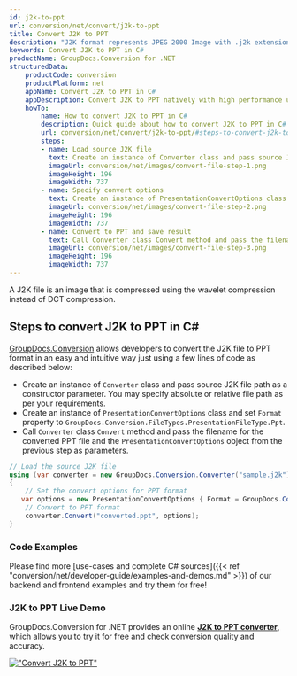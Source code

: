 ```yaml
---
id: j2k-to-ppt
url: conversion/net/convert/j2k-to-ppt
title: Convert J2K to PPT
description: "J2K format represents JPEG 2000 Image with .j2k extension. Learn how to convert J2K to PPT file programmatically in C# language using GroupDocs.Conversion for .NET library."
keywords: Convert J2K to PPT in C#
productName: GroupDocs.Conversion for .NET
structuredData:
    productCode: conversion
    productPlatform: net
    appName: Convert J2K to PPT in C#
    appDescription: Convert J2K to PPT natively with high performance using C# language and server side GroupDocs.Conversion for .NET APIs, without the use of any software like Microsoft or Open Office.
    howTo:
        name: How to convert J2K to PPT in C# 
        description: Quick guide about how to convert J2K to PPT in C# with high performance and accuracy.
        url: conversion/net/convert/j2k-to-ppt/#steps-to-convert-j2k-to-ppt-in-c
        steps:
        - name: Load source J2K file 
          text: Create an instance of Converter class and pass source J2K file path as a constructor parameter. You may specify absolute or relative file path as per your requirements. 
          imageUrl: conversion/net/images/convert-file-step-1.png
          imageHeight: 196
          imageWidth: 737
        - name: Specify convert options 
          text: Create an instance of PresentationConvertOptions class.
          imageUrl: conversion/net/images/convert-file-step-2.png
          imageHeight: 196
          imageWidth: 737
        - name: Convert to PPT and save result 
          text: Call Converter class Convert method and pass the filename for the converted HTML file and the PresentationConvertOptions object from the previous step as parameters.
          imageUrl: conversion/net/images/convert-file-step-3.png
          imageHeight: 196
          imageWidth: 737
---
```


A J2K file is an image that is compressed using the wavelet compression instead of DCT compression.

## Steps to convert J2K to PPT in C#

[GroupDocs.Conversion](https://products.groupdocs.com/conversion/net) allows developers to convert the J2K file to PPT format in an easy and intuitive way just using a few lines of code as described below:

* Create an instance of `Converter` class and pass source J2K file path as a constructor parameter. You may specify absolute or relative file path as per your requirements. 
* Create an instance of `PresentationConvertOptions` class and set `Format` property to `GroupDocs.Conversion.FileTypes.PresentationFileType.Ppt`.
* Call `Converter` class `Convert` method and pass the filename for the converted PPT file and the `PresentationConvertOptions` object from the previous step as parameters.

```csharp
// Load the source J2K file
using (var converter = new GroupDocs.Conversion.Converter("sample.j2k"))
{
    // Set the convert options for PPT format
   var options = new PresentationConvertOptions { Format = GroupDocs.Conversion.FileTypes.PresentationFileType.Ppt };
    // Convert to PPT format
    converter.Convert("converted.ppt", options);
}
```

### Code Examples

Please find more [use-cases and complete C# sources]({{< ref "conversion/net/developer-guide/examples-and-demos.md" >}}) of our backend and frontend examples and try them for free!

### J2K to PPT Live Demo

GroupDocs.Conversion for .NET provides an online [**J2K to PPT converter**](https://products.groupdocs.app/conversion/j2k-to-ppt), which allows you to try it for free and check conversion quality and accuracy.

[!["Convert J2K to PPT"](conversion/net/images/convert-to-ppt/convert-j2k-to-ppt.png)](https://products.groupdocs.app/conversion/j2k-to-ppt)